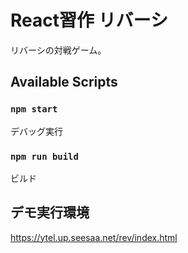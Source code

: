 # React習作 リバーシ

リバーシの対戦ゲーム。

## Available Scripts

### `npm start`
デバッグ実行

### `npm run build`
ビルド

## デモ実行環境

https://ytel.up.seesaa.net/rev/index.html